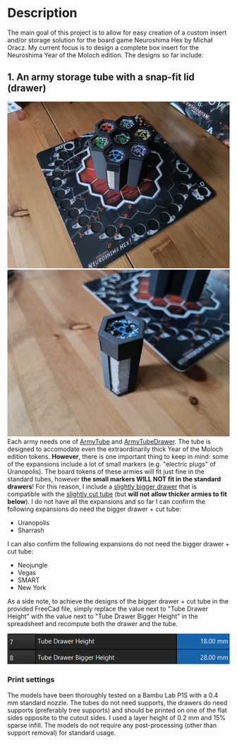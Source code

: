 # Description
The main goal of this project is to allow for easy creation of a custom insert and/or storage solution for the board game Neuroshima Hex by Michał Oracz. My current focus is to design a complete box insert for the Neuroshima Year of the Moloch edition. The designs so far include:

## 1. An army storage tube with a snap-fit lid (drawer)
  ![many tubes](./many_tubes.jpg)
  ![single tube](./single_tube.jpg)
  Each army needs one of [ArmyTube](./neuroshima-hex-ArmyTube.stl) and [ArmyTubeDrawer](./neuroshima-hex-ArmyTubeDrawer.stl). The tube is designed to accomodate even the extraordinarily thick Year of the Moloch edition tokens. __However__, there is one important thing to keep in mind: some of the expansions include a lot of small markers (e.g. "electric plugs" of Uranopolis). The board tokens of these armies will fit just fine in the standard tubes, however __the small markers WILL NOT fit in the standard drawers__! For this reason, I include a [slightly bigger drawer](./neuroshima_hex-ArmyTubeBiggerDrawer.stl) that is compatible with the [slightly cut tube](./neuroshima_hex-ArmyTubeCut.stl) (but __will not allow thicker armies to fit below__). I do not have all the expansions and so far I can confirm the following expansions do need the bigger drawer + cut tube:

  - Uranopolis
  - Sharrash
  
  I can also confirm the following expansions do not need the bigger drawer + cut tube:

  - Neojungle
  - Vegas
  - SMART
  - New York
  
  As a side note, to achieve the designs of the bigger drawer + cut tube in the provided FreeCad file, simply replace the value next to "Tube Drawer Height" with the value next to "Tube Drawer Bigger Height" in the spreadsheet and recompute both the drawer and the tube.

  ![spreadsheet](./drawer_height_spreadsheet.png)

  ### Print settings
  The models have been thoroughly tested on a Bambu Lab P1S with a 0.4 mm standard nozzle. The tubes do not need supports, the drawers do need supports (preferably tree supports) and should be printed on one of the flat sides opposite to the cutout sides. I used a layer height of 0.2 mm and 15% sparse infill. The models do not require any post-processing (other than support removal) for standard usage.